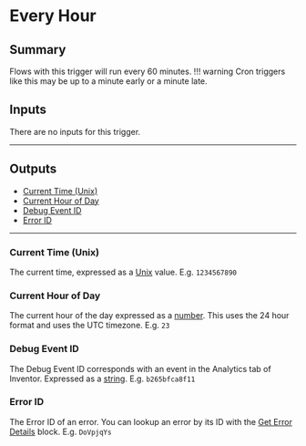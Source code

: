 # Every Hour
## Summary
Flows with this trigger will run every 60 minutes.
!!! warning
    Cron triggers like this may be up to a minute early or a minute late.

## Inputs
There are no inputs for this trigger.
___
## Outputs
- [Current Time (Unix)](#current-time-unix)
- [Current Hour of Day](#current-hour-of-day)
- [Debug Event ID](#debug-event-id)
- [Error ID](#error-id)
___
### Current Time (Unix)
The current time, expressed as a [Unix](/inventor-reference/types/number/unix/) value. E.g. `1234567890`

### Current Hour of Day
The current hour of the day expressed as a [number](/inventor-reference/types/number). This uses the 24 hour format and uses the UTC timezone. E.g. `23`

### Debug Event ID
The Debug Event ID corresponds with an event in the Analytics tab of Inventor. Expressed as a [string](/inventor-reference/types/string). E.g. `b265bfca8f11`

### Error ID
The Error ID of an error. You can lookup an error by its ID with the [Get Error Details](/inventor-reference/blocks/get-error-details) block. E.g. `DoVpjqYs`